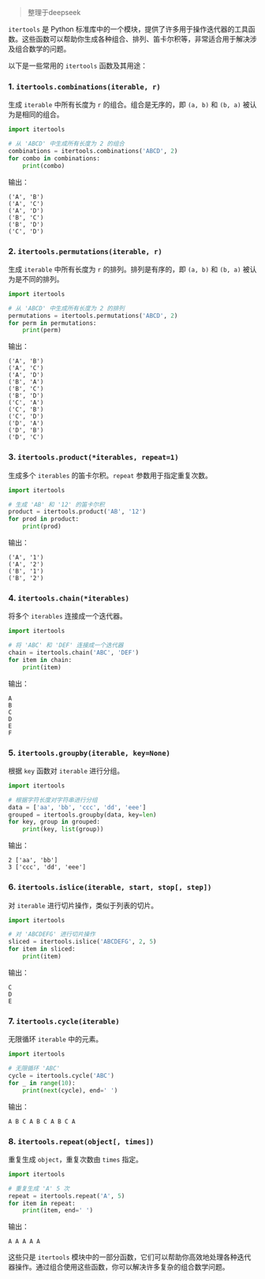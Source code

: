 > 整理于deepseek

`itertools` 是 Python 标准库中的一个模块，提供了许多用于操作迭代器的工具函数。这些函数可以帮助你生成各种组合、排列、笛卡尔积等，非常适合用于解决涉及组合数学的问题。

以下是一些常用的 `itertools` 函数及其用途：

### 1. `itertools.combinations(iterable, r)`
生成 `iterable` 中所有长度为 `r` 的组合。组合是无序的，即 `(a, b)` 和 `(b, a)` 被认为是相同的组合。

```python
import itertools

# 从 'ABCD' 中生成所有长度为 2 的组合
combinations = itertools.combinations('ABCD', 2)
for combo in combinations:
    print(combo)
```

输出：
```plaintext
('A', 'B')
('A', 'C')
('A', 'D')
('B', 'C')
('B', 'D')
('C', 'D')
```

### 2. `itertools.permutations(iterable, r)`
生成 `iterable` 中所有长度为 `r` 的排列。排列是有序的，即 `(a, b)` 和 `(b, a)` 被认为是不同的排列。

```python
import itertools

# 从 'ABCD' 中生成所有长度为 2 的排列
permutations = itertools.permutations('ABCD', 2)
for perm in permutations:
    print(perm)
```

输出：
```plaintext
('A', 'B')
('A', 'C')
('A', 'D')
('B', 'A')
('B', 'C')
('B', 'D')
('C', 'A')
('C', 'B')
('C', 'D')
('D', 'A')
('D', 'B')
('D', 'C')
```

### 3. `itertools.product(*iterables, repeat=1)`
生成多个 `iterables` 的笛卡尔积。`repeat` 参数用于指定重复次数。

```python
import itertools

# 生成 'AB' 和 '12' 的笛卡尔积
product = itertools.product('AB', '12')
for prod in product:
    print(prod)
```

输出：
```plaintext
('A', '1')
('A', '2')
('B', '1')
('B', '2')
```

### 4. `itertools.chain(*iterables)`
将多个 `iterables` 连接成一个迭代器。

```python
import itertools

# 将 'ABC' 和 'DEF' 连接成一个迭代器
chain = itertools.chain('ABC', 'DEF')
for item in chain:
    print(item)
```

输出：
```plaintext
A
B
C
D
E
F
```

### 5. `itertools.groupby(iterable, key=None)`
根据 `key` 函数对 `iterable` 进行分组。

```python
import itertools

# 根据字符长度对字符串进行分组
data = ['aa', 'bb', 'ccc', 'dd', 'eee']
grouped = itertools.groupby(data, key=len)
for key, group in grouped:
    print(key, list(group))
```

输出：
```plaintext
2 ['aa', 'bb']
3 ['ccc', 'dd', 'eee']
```

### 6. `itertools.islice(iterable, start, stop[, step])`
对 `iterable` 进行切片操作，类似于列表的切片。

```python
import itertools

# 对 'ABCDEFG' 进行切片操作
sliced = itertools.islice('ABCDEFG', 2, 5)
for item in sliced:
    print(item)
```

输出：
```plaintext
C
D
E
```

### 7. `itertools.cycle(iterable)`
无限循环 `iterable` 中的元素。

```python
import itertools

# 无限循环 'ABC'
cycle = itertools.cycle('ABC')
for _ in range(10):
    print(next(cycle), end=' ')
```

输出：
```plaintext
A B C A B C A B C A 
```

### 8. `itertools.repeat(object[, times])`
重复生成 `object`，重复次数由 `times` 指定。

```python
import itertools

# 重复生成 'A' 5 次
repeat = itertools.repeat('A', 5)
for item in repeat:
    print(item, end=' ')
```

输出：
```plaintext
A A A A A 
```

这些只是 `itertools` 模块中的一部分函数，它们可以帮助你高效地处理各种迭代器操作。通过组合使用这些函数，你可以解决许多复杂的组合数学问题。